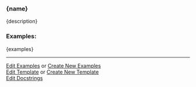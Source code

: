 ### <a id="{id}">{name}</a>
{description}

### Examples:
{examples}


___

[Edit Examples](https://github.com/{gh_username}/{gh_repo}/edit/{gh_branch}/ci/examples/{url}) or 
[Create New Examples](https://github.com/{gh_username}/{gh_repo}/new/{gh_branch}/?filename=ci/examples/{url}) <br/>
[Edit Template](https://github.com/{gh_username}/{gh_repo}/edit/{gh_branch}/ci/docs/{url}) or 
[Create New Template](https://github.com/{gh_username}/{gh_repo}/new/{gh_branch}/?filename=ci/docs/templates/{url}) <br/>
[Edit Docstrings](https://github.com/{gh_username}/{gh_repo}/edit/{gh_branch}/{gh_repo}/{file_url}?message=Update%20Docs)